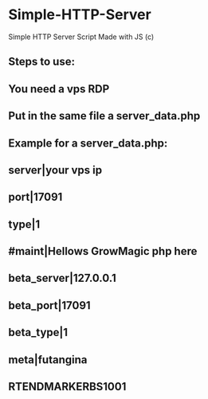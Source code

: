 # Simple-HTTP-Server
Simple HTTP Server Script Made with JS (c)


## Steps to use:
## You need a vps RDP
## Put in the same file a server_data.php
## Example for a server_data.php:
## server|your vps ip
## port|17091
## type|1
## #maint|Hellows GrowMagic php here
## beta_server|127.0.0.1
## beta_port|17091
## beta_type|1
## meta|futangina
## RTENDMARKERBS1001
